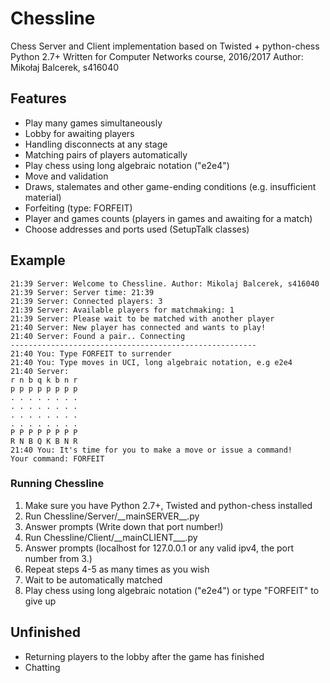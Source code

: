 # Chessline
Chess Server and Client implementation based on Twisted + python-chess
Python 2.7+
Written for Computer Networks course, 2016/2017
Author: Mikołaj Balcerek, s416040

## Features

- Play many games simultaneously
- Lobby for awaiting players
- Handling disconnects at any stage
- Matching pairs of players automatically
- Play chess using long algebraic notation ("e2e4")
- Move and validation
- Draws, stalemates and other game-ending conditions (e.g. insufficient material)
- Forfeiting (type: FORFEIT)
- Player and games counts (players in games and awaiting for a match)
- Choose addresses and ports used (SetupTalk classes)

## Example
```
21:39 Server: Welcome to Chessline. Author: Mikolaj Balcerek, s416040
21:39 Server: Server time: 21:39
21:39 Server: Connected players: 3
21:39 Server: Available players for matchmaking: 1
21:39 Server: Please wait to be matched with another player
21:40 Server: New player has connected and wants to play!
21:40 Server: Found a pair.. Connecting
-------------------------------------------------------
21:40 You: Type FORFEIT to surrender
21:40 You: Type moves in UCI, long algebraic notation, e.g e2e4
21:40 Server:
r n b q k b n r
p p p p p p p p
. . . . . . . .
. . . . . . . .
. . . . . . . .
. . . . . . . .
P P P P P P P P
R N B Q K B N R
21:40 You: It's time for you to make a move or issue a command!
Your command: FORFEIT
```

### Running Chessline
1. Make sure you have Python 2.7+, Twisted and python-chess installed
2. Run Chessline/Server/\_\_mainSERVER\_\_.py
3. Answer prompts (Write down that port number!)
4. Run Chessline/Client/\_\_mainCLIENT\_\__.py
5. Answer prompts (localhost for 127.0.0.1 or any valid ipv4, the port number from 3.)
6. Repeat steps 4-5 as many times as you wish
7. Wait to be automatically matched
8. Play chess using long algebraic notation ("e2e4") or type "FORFEIT" to give up

## Unfinished
- Returning players to the lobby after the game has finished
- Chatting

